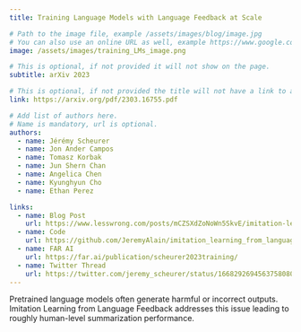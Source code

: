 ```yaml
---
title: Training Language Models with Language Feedback at Scale

# Path to the image file, example /assets/images/blog/image.jpg
# You can also use an online URL as well, example https://www.google.com/image.jpg
image: /assets/images/training_LMs_image.png

# This is optional, if not provided it will not show on the page.
subtitle: arXiv 2023

# This is optional, if not provided the title will not have a link to anywhere
link: https://arxiv.org/pdf/2303.16755.pdf

# Add list of authors here.
# Name is mandatory, url is optional.
authors:
  - name: Jérémy Scheurer
  - name: Jon Ander Campos
  - name: Tomasz Korbak
  - name: Jun Shern Chan
  - name: Angelica Chen
  - name: Kyunghyun Cho
  - name: Ethan Perez

links:
  - name: Blog Post
    url: https://www.lesswrong.com/posts/mCZSXdZoNoWn5SkvE/imitation-learning-from-language-feedback-1
  - name: Code
    url: https://github.com/JeremyAlain/imitation_learning_from_language_feedback
  - name: FAR AI
    url: https://far.ai/publication/scheurer2023training/
  - name: Twitter Thread
    url: https://twitter.com/jeremy_scheurer/status/1668292694563758080
---
```


<!--Abstract-->

Pretrained language models often generate harmful or incorrect outputs. Imitation Learning from Language Feedback addresses this issue leading to roughly human-level summarization performance.
